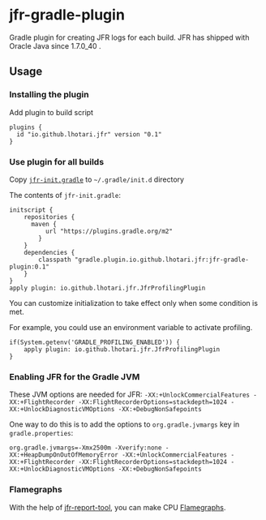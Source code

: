 # jfr-gradle-plugin

Gradle plugin for creating JFR logs for each build. JFR has shipped with Oracle Java since 1.7.0_40 .

## Usage

### Installing the plugin

Add plugin to build script
```
plugins {
  id "io.github.lhotari.jfr" version "0.1"
}
```

### Use plugin for all builds

Copy [`jfr-init.gradle`](jfr-init.gradle) to `~/.gradle/init.d` directory

The contents of `jfr-init.gradle`:
```
initscript {
    repositories {
      maven {
          url "https://plugins.gradle.org/m2"
        }
    }
    dependencies {
        classpath "gradle.plugin.io.github.lhotari.jfr:jfr-gradle-plugin:0.1"
    }
}
apply plugin: io.github.lhotari.jfr.JfrProfilingPlugin
```

You can customize initialization to take effect only when some condition is met.

For example, you could use an environment variable to activate profiling.

```
if(System.getenv('GRADLE_PROFILING_ENABLED')) {
    apply plugin: io.github.lhotari.jfr.JfrProfilingPlugin
}
```

### Enabling JFR for the Gradle JVM

These JVM options are needed for JFR: `-XX:+UnlockCommercialFeatures -XX:+FlightRecorder -XX:FlightRecorderOptions=stackdepth=1024 -XX:+UnlockDiagnosticVMOptions -XX:+DebugNonSafepoints`

One way to do this is to add the options to `org.gradle.jvmargs` key in `gradle.properties`:
```
org.gradle.jvmargs=-Xmx2500m -Xverify:none -XX:+HeapDumpOnOutOfMemoryError -XX:+UnlockCommercialFeatures -XX:+FlightRecorder -XX:FlightRecorderOptions=stackdepth=1024 -XX:+UnlockDiagnosticVMOptions -XX:+DebugNonSafepoints
```

### Flamegraphs

With the help of [jfr-report-tool](https://github.com/lhotari/jfr-report-tool), you can make CPU [Flamegraphs](http://www.brendangregg.com/flamegraphs.html).